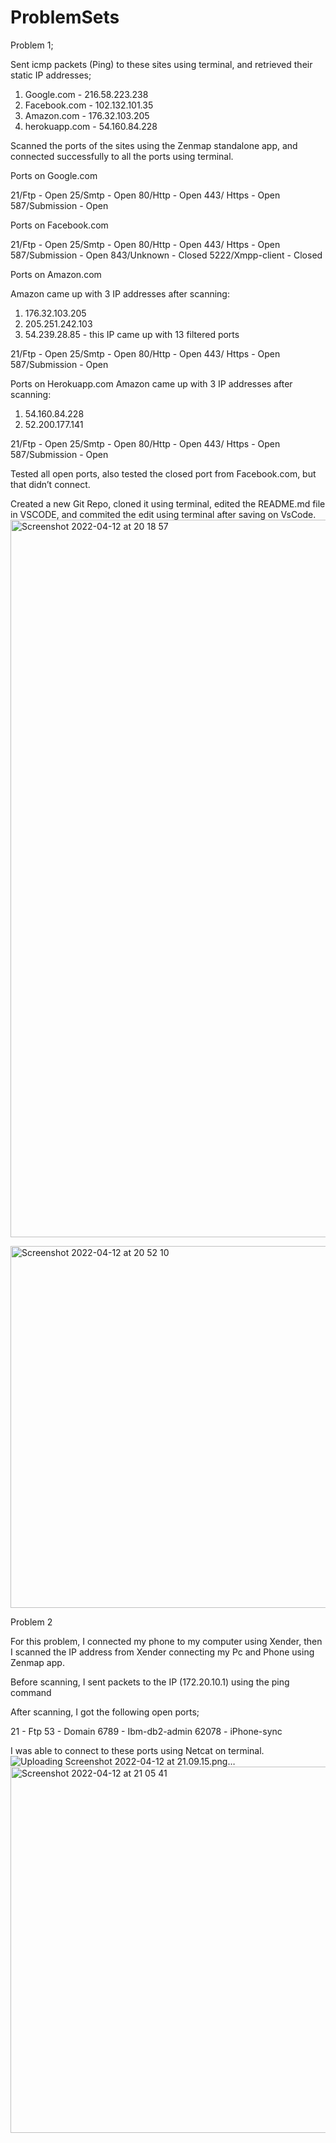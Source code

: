 # ProblemSets
Problem 1;

Sent icmp packets (Ping) to these sites using terminal, and retrieved their static IP addresses;

1. Google.com - 216.58.223.238
2. Facebook.com - 102.132.101.35
3. Amazon.com - 176.32.103.205
4. herokuapp.com - 54.160.84.228

Scanned the ports of the sites using the Zenmap standalone app, and connected successfully to all the ports using terminal.

Ports on Google.com

21/Ftp - Open
25/Smtp - Open
80/Http - Open
443/ Https - Open 
587/Submission - Open

Ports on Facebook.com 

21/Ftp - Open
25/Smtp - Open
80/Http - Open
443/ Https - Open 
587/Submission - Open
843/Unknown - Closed
5222/Xmpp-client - Closed

Ports on Amazon.com

Amazon came up with 3 IP addresses after scanning:

1. 176.32.103.205
2. 205.251.242.103
3. 54.239.28.85 - this IP came up with 13 filtered ports

21/Ftp - Open
25/Smtp - Open
80/Http - Open
443/ Https - Open 
587/Submission - Open

Ports on Herokuapp.com
Amazon came up with 3 IP addresses after scanning:
1. 54.160.84.228
2. 52.200.177.141

21/Ftp - Open
25/Smtp - Open
80/Http - Open
443/ Https - Open 
587/Submission - Open

Tested all open ports, also tested the closed port from Facebook.com, but that didn’t connect.

Created a new Git Repo, cloned it using terminal, edited the README.md file in VSCODE, and commited the edit using terminal after saving on VsCode.
<img width="1148" alt="Screenshot 2022-04-12 at 20 18 57" src="https://user-images.githubusercontent.com/85462184/163042430-4299eded-f880-4233-b4c7-044709539934.png">


<img width="579" alt="Screenshot 2022-04-12 at 20 52 10" src="https://user-images.githubusercontent.com/85462184/163042719-4bb73f4e-d40e-4f73-92c9-d8008d35321f.png">


Problem 2

For this problem, I connected my phone to my computer using Xender, then I scanned the IP address from Xender connecting my Pc and Phone using Zenmap app.

Before scanning, I sent packets to the IP (172.20.10.1) using the ping command

After scanning, I got the following open ports;

21 - Ftp
53 - Domain 
6789 - Ibm-db2-admin
62078 - iPhone-sync

I was able to connect to these ports using Netcat on terminal.
![Uploading Screenshot 2022-04-12 at 21.09.15.png…]()
<img width="586" alt="Screenshot 2022-04-12 at 21 05 41" src="https://user-images.githubusercontent.com/85462184/163054872-7faa88ae-5b1a-41a3-9afe-aec03c4edb05.png">

